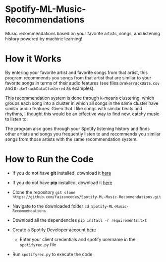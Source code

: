 # Spotify-ML-Music-Recommendations
Music recommendations based on your favorite artists, songs, and listening history powered by machine learning!

# How it Works 
By entering your favorite artist and favorite songs from that artist, this program recommends you songs from that artist that are similar to your favorite songs in terms of their audio features (see files `DrakeTrackData.csv` and `DrakeTrackDataClustered` as examples). 

This recommendation system is done through k-means clustering, which groups each song into a cluster in which all songs in the same cluster have similar audio features. Given that I like songs with similar beats and rhythms, I thought this would be an effective way to find new, catchy music to listen to. 

The program also goes through your Spotify listening history and finds other artists and songs you frequently listen to and recommends you similar songs from those artists with the same recommendation system. 

# How to Run the Code

  - If you do not have **git** installed, download it [here](https://git-scm.com/downloads)
  - If you do not have **pip** installed, download it [here](https://pip.pypa.io/en/stable/installing/)
  
  - Clone the repository `git clone https://github.com/faizancodes/Spotify-ML-Music-Recommendations.git`
  
  - Navigate to the downloaded folder `cd Spotify-ML-Music-Recommendations`
  
  - Download all the dependencies `pip install -r requirements.txt` 
  
  - Create a Spotify Developer account [here](https://developer.spotify.com/dashboard/login)
      - Enter your client credentials and spotify username in the `spotifyrec.py` file
      
  - Run `spotifyrec.py` to execute the code
